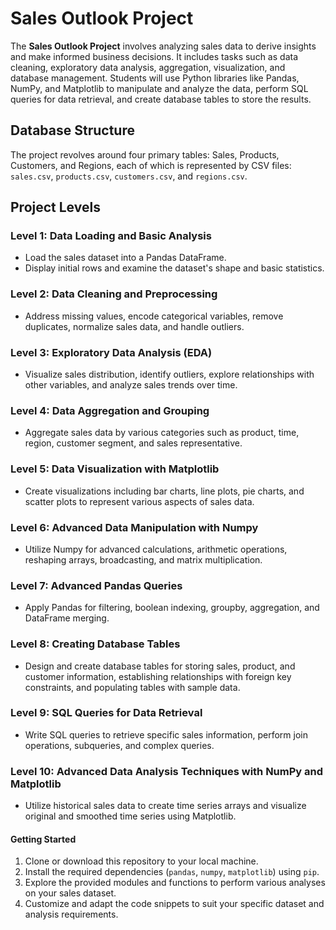 # Sales Outlook Project

The **Sales Outlook Project** involves analyzing sales data to derive insights and make informed 
business decisions. It includes tasks such as data cleaning, exploratory data analysis, aggregation, 
visualization, and database management. Students will use Python libraries like Pandas, NumPy, and 
Matplotlib to manipulate and analyze the data, perform SQL queries for data retrieval, and create 
database tables to store the results. 


## Database Structure

The project revolves around four primary tables: Sales, Products, Customers, and Regions, each of which is represented by CSV files: `sales.csv`, `products.csv`, `customers.csv`, and `regions.csv`.

## Project Levels

### Level 1: Data Loading and Basic Analysis
- Load the sales dataset into a Pandas DataFrame.
- Display initial rows and examine the dataset's shape and basic statistics.

### Level 2: Data Cleaning and Preprocessing
- Address missing values, encode categorical variables, remove duplicates, normalize sales data, and handle outliers.

### Level 3: Exploratory Data Analysis (EDA)
- Visualize sales distribution, identify outliers, explore relationships with other variables, and analyze sales trends over time.

### Level 4: Data Aggregation and Grouping
- Aggregate sales data by various categories such as product, time, region, customer segment, and sales representative.

### Level 5: Data Visualization with Matplotlib
- Create visualizations including bar charts, line plots, pie charts, and scatter plots to represent various aspects of sales data.

### Level 6: Advanced Data Manipulation with Numpy
- Utilize Numpy for advanced calculations, arithmetic operations, reshaping arrays, broadcasting, and matrix multiplication.

### Level 7: Advanced Pandas Queries
- Apply Pandas for filtering, boolean indexing, groupby, aggregation, and DataFrame merging.

### Level 8: Creating Database Tables
- Design and create database tables for storing sales, product, and customer information, establishing relationships with foreign key constraints, and populating tables with sample data.

### Level 9: SQL Queries for Data Retrieval
- Write SQL queries to retrieve specific sales information, perform join operations, subqueries, and complex queries.

### Level 10: Advanced Data Analysis Techniques with NumPy and Matplotlib
- Utilize historical sales data to create time series arrays and visualize original and smoothed time series using Matplotlib.

#### Getting Started

1. Clone or download this repository to your local machine.
2. Install the required dependencies (`pandas`, `numpy`, `matplotlib`) using `pip`.
3. Explore the provided modules and functions to perform various analyses on your sales dataset.
4. Customize and adapt the code snippets to suit your specific dataset and analysis requirements.

  
